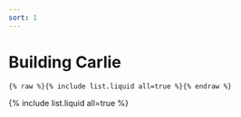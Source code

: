 ```yaml
---
sort: 1
---
```


# Building Carlie

```
{% raw %}{% include list.liquid all=true %}{% endraw %}
```
{% include list.liquid all=true %}
